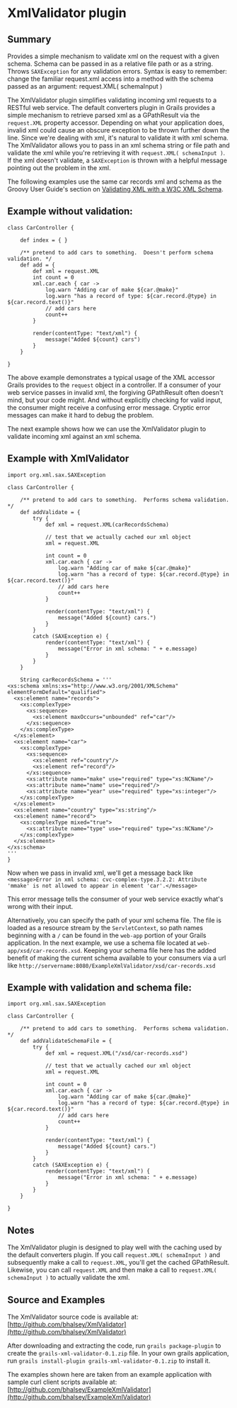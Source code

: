 XmlValidator plugin
===================

Summary
-------

Provides a simple mechanism to validate xml on the request with a given schema.
Schema can be passed in as a relative file path or as a string.  Throws
`SAXException` for any validation errors.  Syntax is easy to remember:
change the familiar request.xml access into a method with the schema passed as 
an argument: request.XML( schemaInput )

The XmlValidator plugin simplifies validating incoming xml requests to a
RESTful web service.  The default converters plugin in Grails provides a simple
mechanism to retrieve parsed xml as a GPathResult via the `request.XML`
property accessor.  Depending on what your application does, invalid xml could
cause an obscure exception to be thrown further down the line.  Since we're dealing
with xml, it's natural to validate it with xml schema.  The XmlValidator allows
you to pass in an xml schema string or file path and validate the xml while
you're retrieving it with `request.XML( schemaInput )`.  If the xml doesn't validate, 
a `SAXException` is thrown with a helpful message pointing out the problem in the xml.

The following examples use the same car records xml and schema as the Groovy User Guide's
section on 
[Validating XML with a W3C XML Schema](http://groovy.codehaus.org/Validating+XML+with+a+W3C+XML+Schema).

Example without validation:
---------------------------

    class CarController {

        def index = { }

        /** pretend to add cars to something.  Doesn't perform schema validation. */
        def add = {
            def xml = request.XML
            int count = 0
            xml.car.each { car ->
                log.warn "Adding car of make ${car.@make}"
                log.warn "has a record of type: ${car.record.@type} in ${car.record.text()}"
                // add cars here
                count++
            }

            render(contentType: "text/xml") {
                message("Added ${count} cars")
            }
        }

    }

The above example demonstrates a typical usage of the XML accessor Grails
provides to the `request` object in a controller.  If a consumer of your web service
passes in invalid xml,
the forgiving GPathResult often doesn't mind, but your code might.  And without
explicitly checking for valid input, the consumer might receive a confusing
error message.  Cryptic error messages can make it hard to debug the problem.

The next example shows how we can use the XmlValidator plugin to validate incoming xml against
an xml schema.

Example with XmlValidator
-------------------------

    import org.xml.sax.SAXException

    class CarController {

        /** pretend to add cars to something.  Performs schema validation. */
        def addValidate = {
            try {
                def xml = request.XML(carRecordsSchema)

                // test that we actually cached our xml object
                xml = request.XML

                int count = 0
                xml.car.each { car ->
                    log.warn "Adding car of make ${car.@make}"
                    log.warn "has a record of type: ${car.record.@type} in ${car.record.text()}"
                    // add cars here
                    count++
                }

                render(contentType: "text/xml") {
                    message("Added ${count} cars.")
                }
            }
            catch (SAXException e) {
                render(contentType: "text/xml") {
                    message("Error in xml schema: " + e.message)
                }
            }
        }

        String carRecordsSchema = '''
    <xs:schema xmlns:xs="http://www.w3.org/2001/XMLSchema" elementFormDefault="qualified">
      <xs:element name="records">
        <xs:complexType>
          <xs:sequence>
            <xs:element maxOccurs="unbounded" ref="car"/>
          </xs:sequence>
        </xs:complexType>
      </xs:element>
      <xs:element name="car">
        <xs:complexType>
          <xs:sequence>
            <xs:element ref="country"/>
            <xs:element ref="record"/>
          </xs:sequence>
          <xs:attribute name="make" use="required" type="xs:NCName"/>
          <xs:attribute name="name" use="required"/>
          <xs:attribute name="year" use="required" type="xs:integer"/>
        </xs:complexType>
      </xs:element>
      <xs:element name="country" type="xs:string"/>
      <xs:element name="record">
        <xs:complexType mixed="true">
          <xs:attribute name="type" use="required" type="xs:NCName"/>
        </xs:complexType>
      </xs:element>
    </xs:schema>
    '''
    }

Now when we pass in invalid xml, we'll get a message back like
    `<message>Error in xml schema: cvc-complex-type.3.2.2: Attribute 'mmake' is not allowed to appear in element 'car'.</message>`

This error message tells the consumer of your web service exactly what's wrong
with their input.

Alternatively, you can specify the path of your xml schema file.  The file is
loaded as a resource stream by the `ServletContext`, so path names beginning
with a `/` can be found in the `web-app` portion of your Grails application.  In
the next example, we use a schema file located at
`web-app/xsd/car-records.xsd`.  Keeping your schema file here has the added
benefit of making the current schema available to your consumers via a url like
`http://servername:8080/ExampleXmlValidator/xsd/car-records.xsd`

Example with validation and schema file:
----------------------------------------

    import org.xml.sax.SAXException

    class CarController {

        /** pretend to add cars to something.  Performs schema validation. */
        def addValidateSchemaFile = {
            try {
                def xml = request.XML("/xsd/car-records.xsd")

                // test that we actually cached our xml object
                xml = request.XML

                int count = 0
                xml.car.each { car ->
                    log.warn "Adding car of make ${car.@make}"
                    log.warn "has a record of type: ${car.record.@type} in ${car.record.text()}"
                    // add cars here
                    count++
                }

                render(contentType: "text/xml") {
                    message("Added ${count} cars.")
                }
            }
            catch (SAXException e) {
                render(contentType: "text/xml") {
                    message("Error in xml schema: " + e.message)
                }
            }
        }

    }

Notes
-----

The XmlValidator plugin is designed to play well with the caching used by the
default converters plugin.  If you call `request.XML( schemaInput )` and subsequently
make a call to `request.XML`, you'll get the cached GPathResult.  Likewise, you
can call `request.XML` and then make a call to `request.XML( schemaInput )` to
actually validate the xml.

Source and Examples
-------------------

The XmlValidator source code is available at:
[http://github.com/bhalsey/XmlValidator](http://github.com/bhalsey/XmlValidator)

After downloading and extracting the code, run `grails package-plugin` to create the
`grails-xml-validator-0.1.zip` file.  In your own grails application, run 
`grails install-plugin grails-xml-validator-0.1.zip` to install it.

The examples shown here are taken from an example application with sample
curl client scripts available at:
[http://github.com/bhalsey/ExampleXmlValidator](http://github.com/bhalsey/ExampleXmlValidator)
